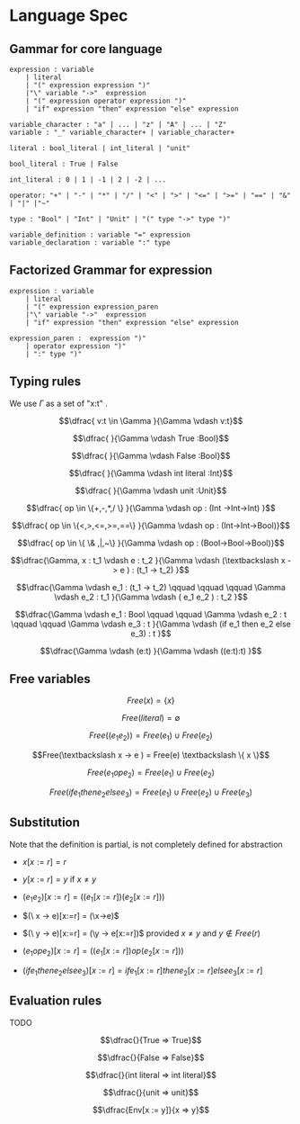 # Language Spec

## Gammar for core language

```ebnf
expression : variable
    | literal 
    | "(" expression expression ")"
    |"\" variable "->"  expression
    | "(" expression operator expression ")"
    | "if" expression "then" expression "else" expression

variable_character : "a" | ... | "z" | "A" | ... | "Z"
variable : "_" variable_character+ | variable_character+

literal : bool_literal | int_literal | "unit"

bool_literal : True | False

int_literal : 0 | 1 | -1 | 2 | -2 | ...

operator: "+" | "-" | "*" | "/" | "<" | ">" | "<=" | ">=" | "==" | "&" | "|" |"~"

type : "Bool" | "Int" | "Unit" | "(" type "->" type ")"

variable_definition : variable "=" expression
variable_declaration : variable ":" type
```

## Factorized Grammar for expression

```ebnf
expression : variable
    | literal 
    | "(" expression expression_paren
    |"\" variable "->"  expression
    | "if" expression "then" expression "else" expression

expression_paren :  expression ")"
    | operator expression ")"
    | ":" type ")"
```

## Typing rules 

We use $\Gamma$ as a set of "x:t" .

$$\dfrac{ v:t \in \Gamma }{\Gamma \vdash v:t}$$

$$\dfrac{ }{\Gamma \vdash True :Bool}$$

$$\dfrac{ }{\Gamma \vdash False :Bool}$$

$$\dfrac{ }{\Gamma \vdash int literal :Int}$$

$$\dfrac{ }{\Gamma \vdash unit :Unit}$$

$$\dfrac{ op \in \{+,-,*,/ \} }{\Gamma \vdash op : (Int ->Int->Int) }$$

$$\dfrac{ op \in \{<,>,<=,>=,==\} }{\Gamma \vdash op : (Int->Int->Bool)}$$

```math
\dfrac{ op \in \{ \& ,|,~\} }{\Gamma \vdash op : (Bool->Bool->Bool)}
```

$$\dfrac{\Gamma, x : t_1 \vdash e : t_2 }{\Gamma \vdash (\textbackslash x ->  e ) : (t_1 -> t_2) }$$

$$\dfrac{\Gamma \vdash e_1 : (t_1 -> t_2)   \qquad \qquad \qquad \Gamma \vdash e_2 : t_1 }{\Gamma \vdash ( e_1 e_2 ) : t_2 }$$

$$\dfrac{\Gamma \vdash e_1 : Bool \qquad \qquad \Gamma \vdash e_2 : t \qquad \qquad \Gamma \vdash e_3 : t  }{\Gamma \vdash (if e_1 then e_2 else e_3) : t }$$

$$\dfrac{\Gamma \vdash (e:t) }{\Gamma \vdash ((e:t):t) }$$


## Free variables

$$Free(x) = \{ x \}$$

$$Free(literal) = \emptyset$$

$$Free((e_1 e_2)) = Free(e_1) \cup Free(e_2)$$

$$Free(\textbackslash x -> e ) = Free(e) \textbackslash \{ x \}$$

$$Free(e_1 op e_2) = Free(e_1) \cup Free(e_2)$$

$$Free(if e_1 then e_2 else e_3) = Free(e_1) \cup Free(e_2) \cup Free(e_3)$$


## Substitution

Note that the definition is partial, is not completely defined for abstraction

- $x[x := r] = r$

- $y[x := r] = y$ if $x \neq y$ 

- $(e_1 e_2)[x:=r] = ((e_1[ x:= r])(e_2[x:=r]))$

- $(\ x -> e)[x:=r] = (\x->e)$

- $(\ y -> e)[x:=r] = (\y -> e[x:=r])$ provided $x \neq y$ and $y \notin Free(r)$

- $(e_1 op e_2)[x:=r] = ((e_1[x:=r]) op (e_2[x:=r]))$

- $(if e_1 then e_2 else e_3)[x:=r] = if e_1[x:=r] then e_2[x:=r] else e_3[x:=r]$


## Evaluation rules
TODO

$$\dfrac{}{True => True}$$

$$\dfrac{}{False => False}$$

$$\dfrac{}{int literal => int literal}$$

$$\dfrac{}{unit => unit}$$

$$\dfrac{Env[x := y]}{x => y}$$

